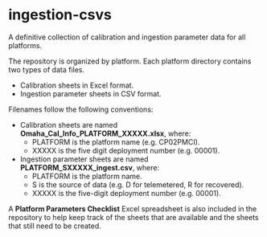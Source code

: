 # ingestion-csvs
A definitive collection of calibration and ingestion parameter data for all platforms.

The repository is organized by platform. Each platform directory contains two types of data files.
 * Calibration sheets in Excel format.
 * Ingestion parameter sheets in CSV format.

Filenames follow the following conventions:
 * Calibration sheets are named **Omaha_Cal_Info_PLATFORM_XXXXX.xlsx**, where:
   * PLATFORM is the platform name (e.g. CP02PMCI).
   * XXXXX is the five digit deployment number (e.g. 00001).
 * Ingestion parameter sheets are named **PLATFORM_SXXXXX_ingest.csv**, where:
   * PLATFORM is the platform name.
   * S is the source of data (e.g. D for telemetered, R for recovered).
   * XXXXX is the five-digit deployment number (e.g. 00001).
 
A **Platform Parameters Checklist** Excel spreadsheet is also included in the repository to help keep track of the sheets that are available and the sheets that still need to be created.
